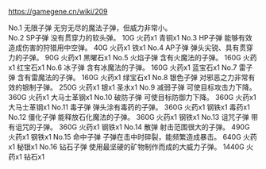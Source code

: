 https://gamegene.cn/wiki/209

No.1 无限子弹	无穷无尽的魔法子弹，但威力非常小。		
No.2 SP子弹	没有贯穿力的软头弹。	10G	火药x1 青铜x1
No.3 HP子弹	能够有效造成伤害的狩猎用中空弹。	40G	火药x1 铁x1
No.4 AP子弹	弹头尖锐、具有贯穿力的子弹。	90G	火药x1 黑曜石x1
No.5 火焰子弹	含有火魔法的子弹。	160G	火药x1 红宝石x1
No.6 冰子弹	含有冰魔法的子弹。	160G	火药x1 蓝宝石x1
No.7 雷子弹	含有雷魔法的子弹。	160G	火药x1 绿宝石x1
No.8 银色子弹	对邪恶之力非常有效的银制子弹。	250G	火药x1 银x1 圣水x1
No.9 减弱子弹	可使目标攻击力下降。	360G	火药x1 大马士革钢x1
No.10 破防子弹	可使目标防御力下降。	360G	火药x1 大马士革钢x1
No.11 毒子弹	弹头涂有毒药的子弹。	360G	火药x1 钢铁x1 毒药x1
No.12 僵化子弹	能释放石化魔法的子弹。	360G	火药x1 钢铁x1
No.13	 诅咒子弹	带有诅咒的子弹。	360G	火药x1 钢铁x1
No.14	散弹	射击范围很大的子弹。	490G	火药x1 钢铁x1
No.15	 命中子弹	子弹在击中时碎裂，能频繁造成暴击。	640G	火药x1 秘银x1
No.16	 钻石子弹	使用最坚硬的矿物制作而成的大威力子弹。	1440G	火药x1 钻石x1
